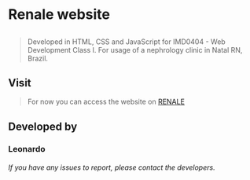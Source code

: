 # Renale website

## 

> Developed in HTML, CSS and JavaScript for IMD0404 - Web Development Class I. For usage of a nephrology clinic in Natal RN, Brazil. 

##

## Visit
> For now you can access the website on [RENALE](https://renale.netlify.com)

## Developed by

### Leonardo

###### If you have any issues to report, please contact the developers.

